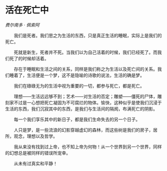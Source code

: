# 活在死亡中

*费尔南多 · 佩索阿*

　　我们是死者。我们思之为生活的东西，只是真正生活的睡眠，实际上是我们的死亡。

　　死就是新生，死者并不死。当我们以为自己活着的时候，我们已经死了。而我们死了的时候却活着。

　　存在于睡眠和生活之间的关系，同样是我们称之为生活以及死亡间的关系。我们睡着了，生活便是一个梦，这不是隐喻的诗歌的说法，生活的确是梦。

　　我们在碌碌无为的生活中视为重要的一切，都参与死亡，都是死亡。

　　理想——生活远远够不到；艺术——对生活的否定；雕塑——僵死的尸体，雕刻家不过是一心想把死亡凝固为不可腐烂的物体。愉快，这种似乎是使我们沉浸于生活的东西，我们沉寂其中的东西，是我们与生活间的隔阂，布满死亡的阴影。

　　每一个我们享乐其中的新日子，都是我们生命失去的另一个日子。

　　人只是梦，是一些流浪的幻影穿越虚幻的森林，而这些树是我们的房子，居所，观念，理想以及哲学。

　　我从来没有找到过上帝，也不知上帝为何物！从一个世界到另一个世界，同样的幻想总是被同样的错误所宠幸。

　　从未有过真实和平静！